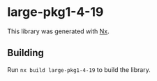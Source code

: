 # large-pkg1-4-19

This library was generated with [Nx](https://nx.dev).

## Building

Run `nx build large-pkg1-4-19` to build the library.
